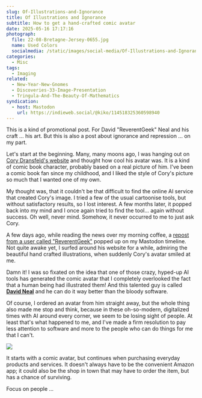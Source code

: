 ```yaml
---
slug: Of-Illustrations-and-Ignorance
title: Of Illustrations and Ignorance
subtitle: How to get a hand-crafted comic avatar
date: 2025-05-16 17:17:16
photograph:
  file: 22-08-Bretagne-Jersey-0655.jpg
  name: Used Colors
  socialmedia: /static/images/social-media/Of-Illustrations-and-Ignorance.png
categories:
  - Misc
tags:
  - Imaging
related:
  - New-Year-New-Gnomes
  - Discoveries-33-Image-Presentation
  - Tringula-And-The-Beauty-Of-Mathematics
syndication:
  - host: Mastodon
    url: https://indieweb.social/@kiko/114518325360598940
---
```


This is a kind of promotional post. For David "ReverentGeek" Neal and his craft ... his art. But this is also a post about ignorance and repression ... on my part.

Let's start at the beginning. Many, many moons ago, I was hanging out on [Cory Dransfeld's website](https://www.coryd.dev/) and thought how cool his avatar was. It is a kind of comic book character, probably based on a real picture of him. I've been a comic book fan since my childhood, and I liked the style of Cory's picture so much that I wanted one of my own.

My thought was, that it couldn't be that difficult to find the online AI service that created Cory's image. I tried a few of the usual cartoonise tools, but without satisfactory results, so I lost interest. A few months later, it popped back into my mind and I once again tried to find the tool... again without success. Oh well, never mind. Somehow, it never occurred to me to just ask Cory.

<!-- more -->

A few days ago, while reading the news over my morning coffee, a [repost from a user called "ReverentGeek"](https://indieweb.social/@reverentgeek@techhub.social/114495450682753602) popped up on my Mastodon timeline. Not quite awake yet, I surfed around his website for a while, admiring the beautiful hand crafted illustrations, when suddenly Cory's avatar smiled at me.

Damn it! I was so fixated on the idea that one of those crazy, hyped-up AI tools has generated the comic avatar that I completely overlooked the fact that a human being had illustrated them! And this talented guy is called [**David Neal**](https://reverentgeek.com/) and he can do it way better than the bloody software.

Of course, I ordered an avatar from him straight away, but the whole thing also made  me stop and think, because in these oh-so-modern, digitalized times with AI around every corner, we seem to be losing sight of people. At least that's what happened to me, and I've made a firm resolution to pay less attention to software and more to the people who can do things for me that I can't.

![](/images/kiko-reverentgeek-400-original.png)

It starts with a comic avatar, but continues when purchasing everyday products and services. It doesn't always have to be the convenient Amazon app; it could also be the shop in town that may have to order the item, but has a chance of surviving.

Focus on people ...
